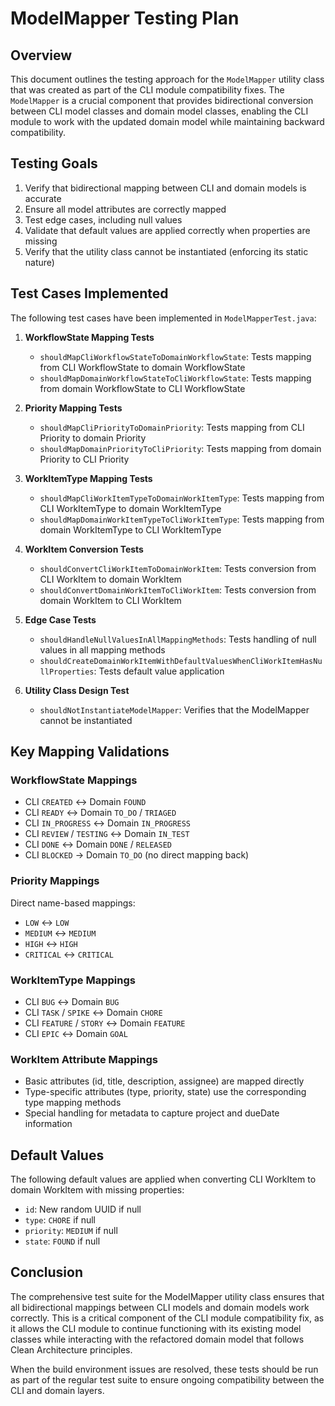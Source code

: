 # ModelMapper Testing Plan

## Overview
This document outlines the testing approach for the `ModelMapper` utility class that was created as part of the CLI module compatibility fixes. The `ModelMapper` is a crucial component that provides bidirectional conversion between CLI model classes and domain model classes, enabling the CLI module to work with the updated domain model while maintaining backward compatibility.

## Testing Goals
1. Verify that bidirectional mapping between CLI and domain models is accurate
2. Ensure all model attributes are correctly mapped
3. Test edge cases, including null values
4. Validate that default values are applied correctly when properties are missing
5. Verify that the utility class cannot be instantiated (enforcing its static nature)

## Test Cases Implemented
The following test cases have been implemented in `ModelMapperTest.java`:

1. **WorkflowState Mapping Tests**
   - `shouldMapCliWorkflowStateToDomainWorkflowState`: Tests mapping from CLI WorkflowState to domain WorkflowState
   - `shouldMapDomainWorkflowStateToCliWorkflowState`: Tests mapping from domain WorkflowState to CLI WorkflowState
   
2. **Priority Mapping Tests**
   - `shouldMapCliPriorityToDomainPriority`: Tests mapping from CLI Priority to domain Priority
   - `shouldMapDomainPriorityToCliPriority`: Tests mapping from domain Priority to CLI Priority
   
3. **WorkItemType Mapping Tests**
   - `shouldMapCliWorkItemTypeToDomainWorkItemType`: Tests mapping from CLI WorkItemType to domain WorkItemType
   - `shouldMapDomainWorkItemTypeToCliWorkItemType`: Tests mapping from domain WorkItemType to CLI WorkItemType
   
4. **WorkItem Conversion Tests**
   - `shouldConvertCliWorkItemToDomainWorkItem`: Tests conversion from CLI WorkItem to domain WorkItem
   - `shouldConvertDomainWorkItemToCliWorkItem`: Tests conversion from domain WorkItem to CLI WorkItem
   
5. **Edge Case Tests**
   - `shouldHandleNullValuesInAllMappingMethods`: Tests handling of null values in all mapping methods
   - `shouldCreateDomainWorkItemWithDefaultValuesWhenCliWorkItemHasNullProperties`: Tests default value application
   
6. **Utility Class Design Test**
   - `shouldNotInstantiateModelMapper`: Verifies that the ModelMapper cannot be instantiated

## Key Mapping Validations

### WorkflowState Mappings
- CLI `CREATED` ↔ Domain `FOUND`
- CLI `READY` ↔ Domain `TO_DO` / `TRIAGED`
- CLI `IN_PROGRESS` ↔ Domain `IN_PROGRESS`
- CLI `REVIEW` / `TESTING` ↔ Domain `IN_TEST`
- CLI `DONE` ↔ Domain `DONE` / `RELEASED`
- CLI `BLOCKED` → Domain `TO_DO` (no direct mapping back)

### Priority Mappings
Direct name-based mappings:
- `LOW` ↔ `LOW`
- `MEDIUM` ↔ `MEDIUM`
- `HIGH` ↔ `HIGH`
- `CRITICAL` ↔ `CRITICAL`

### WorkItemType Mappings
- CLI `BUG` ↔ Domain `BUG`
- CLI `TASK` / `SPIKE` ↔ Domain `CHORE`
- CLI `FEATURE` / `STORY` ↔ Domain `FEATURE`
- CLI `EPIC` ↔ Domain `GOAL`

### WorkItem Attribute Mappings
- Basic attributes (id, title, description, assignee) are mapped directly
- Type-specific attributes (type, priority, state) use the corresponding type mapping methods
- Special handling for metadata to capture project and dueDate information

## Default Values
The following default values are applied when converting CLI WorkItem to domain WorkItem with missing properties:
- `id`: New random UUID if null
- `type`: `CHORE` if null
- `priority`: `MEDIUM` if null
- `state`: `FOUND` if null

## Conclusion
The comprehensive test suite for the ModelMapper utility class ensures that all bidirectional mappings between CLI models and domain models work correctly. This is a critical component of the CLI module compatibility fix, as it allows the CLI module to continue functioning with its existing model classes while interacting with the refactored domain model that follows Clean Architecture principles.

When the build environment issues are resolved, these tests should be run as part of the regular test suite to ensure ongoing compatibility between the CLI and domain layers.